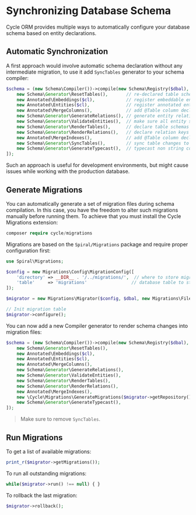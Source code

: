 # Synchronizing Database Schema
Cycle ORM provides multiple ways to automatically configure your database schema based on entity declarations.

## Automatic Synchronization
A first approach would involve automatic schema declaration without any intermediate migration, to use it add `SyncTables` generator to your schema compiler:

```php
$schema = (new Schema\Compiler())->compile(new Schema\Registry($dbal), [
    new Schema\Generator\ResetTables(),       // re-declared table schemas (remove columns)
    new Annotated\Embeddings($cl),            // register embeddable entities
    new Annotated\Entities($cl),              // register annotated entities
    new Annotated\MergeColumns(),             // add @Table column declarations
    new Schema\Generator\GenerateRelations(), // generate entity relations
    new Schema\Generator\ValidateEntities(),  // make sure all entity schemas are correct
    new Schema\Generator\RenderTables(),      // declare table schemas
    new Schema\Generator\RenderRelations(),   // declare relation keys and indexes
    new Annotated\MergeIndexes(),             // add @Table column declarations
    new Schema\Generator\SyncTables(),        // sync table changes to database
    new Schema\Generator\GenerateTypecast(),  // typecast non string columns
]);
```

Such an approach is useful for development environments, but might cause issues while working with the production database.

## Generate Migrations
You can automatically generate a set of migration files during schema compilation. In this case, you have the freedom to alter such migrations manually before running them. To achieve that you must install the Cycle Migrations extension:

```php
composer require cycle/migrations
```

Migrations are based on the `Spiral/Migrations` package and require proper configuration first:

```php
use Spiral\Migrations;

$config = new Migrations\Config\MigrationConfig([
    'directory' => __DIR__ . '/../migrations/',  // where to store migrations
    'table'     => 'migrations'                 // database table to store migration status
]);

$migrator = new Migrations\Migrator($config, $dbal, new Migrations\FileRepository($config));

// Init migration table
$migrator->configure();
```

You can now add a new Compiler generator to render schema changes into migration files:

```php
$schema = (new Schema\Compiler())->compile(new Schema\Registry($dbal), [
    new Schema\Generator\ResetTables(),                                    // re-declared table schemas (remove columns)
    new Annotated\Embeddings($cl),                                         // register embeddable entities
    new Annotated\Entities($cl),                                           // register annotated entities
    new Annotated\MergeColumns(),                                          // add @Table column declarations
    new Schema\Generator\GenerateRelations(),                              // generate entity relations
    new Schema\Generator\ValidateEntities(),                               // make sure all entity schemas are correct
    new Schema\Generator\RenderTables(),                                   // declare table schemas
    new Schema\Generator\RenderRelations(),                                // declare relation keys and indexes
    new Annotated\MergeIndexes(),                                          // add @Table column declarations
    new \Cycle\Migrations\GenerateMigrations($migrator->getRepository(), $migrator->getConfig()),  // generate migrations
    new Schema\Generator\GenerateTypecast(),                               // typecast non-string columns
]);
```

> Make sure to remove `SyncTables`.

## Run Migrations
To get a list of available migrations:

```php
print_r($migrator->getMigrations());
```

To run all outstanding migrations:

```php
while($migrator->run() !== null) { }
```

To rollback the last migration:

```php
$migrator->rollback();
```
